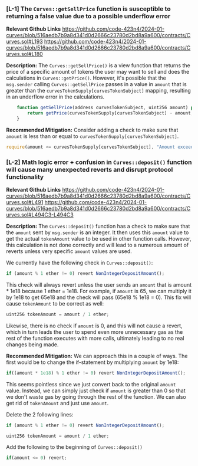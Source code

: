 ### [L-1] The `Curves::getSellPrice` function is susceptible to returning a false value due to a possible underflow error

**Relevant Github Links**
https://github.com/code-423n4/2024-01-curves/blob/516aedb7b9a8d341d0d2666c23780d2bd8a9a600/contracts/Curves.sol#L193
https://github.com/code-423n4/2024-01-curves/blob/516aedb7b9a8d341d0d2666c23780d2bd8a9a600/contracts/Curves.sol#L180 

**Description:** The `Curves::getSellPrice()` is a view function that returns the price of a specific amount of tokens the user may want to sell and does the calculations in `Curves::getPrice()`. However, it's possible that the `msg.sender` calling `Curves::getSellPrice` passes in a value in `amount` that is greater than the `curvesTokenSupply[curvesTokenSubject]` mapping, resulting in an underflow error in the calculations. 

```javascript
    function getSellPrice(address curvesTokenSubject, uint256 amount) public view returns (uint256) {
        return getPrice(curvesTokenSupply[curvesTokenSubject] - amount, amount); // <-- possible underflow error
    }
```
 
**Recommended Mitigation:** Consider adding a check to make sure that `amount` is less than or equal to `curvesTokenSupply[curvesTokenSubject]`.

```javascript
require(amount <= curvesTokenSupply[curvesTokenSubject], "Amount exceeds token supply");
```

### [L-2] Math logic error + confusion in `Curves::deposit()` function will cause many unexpected reverts and disrupt protocol functionality

**Relevant Github Links**
https://github.com/code-423n4/2024-01-curves/blob/516aedb7b9a8d341d0d2666c23780d2bd8a9a600/contracts/Curves.sol#L491 
https://github.com/code-423n4/2024-01-curves/blob/516aedb7b9a8d341d0d2666c23780d2bd8a9a600/contracts/Curves.sol#L494C3-L494C3 

**Description:** The `Curves::deposit()` function has a check to make sure that the `amount` sent by `msg.sender` is an integer. It then uses this `amount` value to get the actual `tokenAmount` value to be used in other function calls. However, this calculation is not done correctly and will lead to a numerous amount of reverts unless very specific `amount` values are used. 

We currently have the following check in `Curves::deposit()`:

```javascript
if (amount % 1 ether != 0) revert NonIntegerDepositAmount();
```

This check will always revert unless the user sends an `amount` that is amount * 1e18 because 1 ether = 1e18. For example, if `amount` is 65, we can multiply it by 1e18 to get 65e18 and the check will pass (65e18 % 1e18 = 0).
This fix will cause `tokenAmount` to be correct as well:
``` javascript
uint256 tokenAmount = amount / 1 ether;
```
Likewise, there is no check if `amount` is 0, and this will not cause a revert, which in turn leads the user to spend even more unnecessary gas as the rest of the function executes with more calls, ultimately leading to no real changes being made.

**Recommended Mitigation:** 
We can approach this in a couple of ways. The first would be to change the if-statement by multiplying `amount` by 1e18:
```javascript
if((amount * 1e18) % 1 ether != 0) revert NonIntegerDepositAmount();
```
This seems pointless since we just convert back to the original `amount` value. Instead, we can simply just check if `amount` is greater than 0 so that we don't waste gas by going through the rest of the function. We can also get rid of `tokenAmount` and just use `amount`.

Delete the 2 following lines:
```javascript
if (amount % 1 ether != 0) revert NonIntegerDepositAmount();
```
```javascript
uint256 tokenAmount = amount / 1 ether;
```

Add the following to the beginning of `Curves::deposit()`

```javascript
if(amount <= 0) revert;
```

